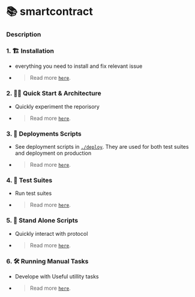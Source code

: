 # 📚 smartcontract

### Description

### 1. 🏗 Installation

- everything you need to install and fix relevant issue

- > Read more [`here`](./docs/1_SETUP.md).

### 2. 🏄‍♂️ Quick Start & Architecture

- Quickly experiment the reporisory

- > Read more [`here`](./docs/2_ARCHITECTURE.md).

### 3. 💼 Deployments Scripts

- See deployment scripts in [`./deploy`](./deploy). They are used for both test suites and deployment on production

- > Read more [`here`](./docs/3_DEPLOY_SCRIPT.md).

### 4. 🎲 Test Suites

- Run test suites

- > Read more [`here`](./docs/4_TEST.md).

### 5. 📱 Stand Alone Scripts

- Quickly interact with protocol

- > Read more [`here`](./docs/5_RUN_SCRIPT.md).

### 6. 🛠 Running Manual Tasks

- Develope with Useful utillity tasks

- > Read more [`here`](./docs/6_RUN_TASKS.md).
